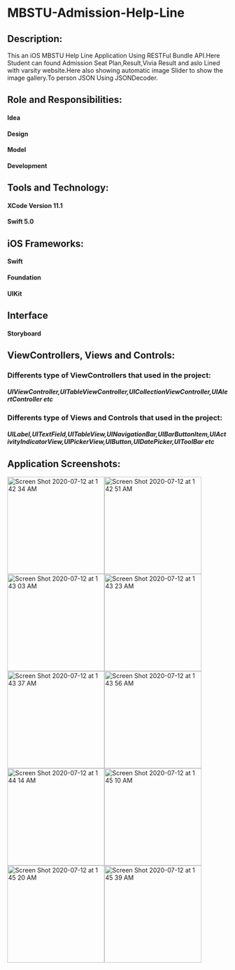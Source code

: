 # MBSTU-Admission-Help-Line


## Description:
This an iOS MBSTU Help Line Application Using RESTFul Bundle API.Here Student can found Admission Seat Plan,Result,Vivia Result and aslo Lined with 
varsity website.Here also showing automatic image Slider to show the image gallery.To person JSON Using JSONDecoder.

## Role and Responsibilities: 

#### Idea
#### Design
#### Model
#### Development


## Tools and Technology:

#### XCode Version 11.1
#### Swift 5.0


## iOS Frameworks:

#### Swift
#### Foundation
#### UIKit


## Interface

#### Storyboard


## ViewControllers, Views and Controls:

### Differents type of ViewControllers that used in the project:
##### UIViewController,UITableViewController,UICollectionViewController,UIAlertController etc

### Differents type of Views and Controls that used in the project:
##### UILabel,UITextField,UITableView,UINavigationBar,UIBarButtonItem,UIActivityIndicatorView,UIPickerView,UIButton,UIDatePicker,UIToolBar etc


## Application Screenshots:

<img width="222" alt="Screen Shot 2020-07-12 at 1 42 34 AM" src="https://user-images.githubusercontent.com/27849220/87232792-97344880-c3e3-11ea-9233-6215621e0224.png"><img width="222" alt="Screen Shot 2020-07-12 at 1 42 51 AM" src="https://user-images.githubusercontent.com/27849220/87232797-9bf8fc80-c3e3-11ea-8db7-6e1128637698.png">
<img width="222" alt="Screen Shot 2020-07-12 at 1 43 03 AM" src="https://user-images.githubusercontent.com/27849220/87232798-9dc2c000-c3e3-11ea-9b30-e620a8aaa94b.png"><img width="222" alt="Screen Shot 2020-07-12 at 1 43 23 AM" src="https://user-images.githubusercontent.com/27849220/87232799-9e5b5680-c3e3-11ea-8ba6-9d03a599ad82.png">
<img width="222" alt="Screen Shot 2020-07-12 at 1 43 37 AM" src="https://user-images.githubusercontent.com/27849220/87232801-9ef3ed00-c3e3-11ea-8a94-b3c97831dfd0.png"><img width="222" alt="Screen Shot 2020-07-12 at 1 43 56 AM" src="https://user-images.githubusercontent.com/27849220/87232803-9f8c8380-c3e3-11ea-89a3-e10476b0423f.png">
<img width="222" alt="Screen Shot 2020-07-12 at 1 44 14 AM" src="https://user-images.githubusercontent.com/27849220/87232804-a0bdb080-c3e3-11ea-98bb-4b9a3322c368.png"><img width="222" alt="Screen Shot 2020-07-12 at 1 45 10 AM" src="https://user-images.githubusercontent.com/27849220/87232806-a1564700-c3e3-11ea-891d-d9e2308004ff.png">
<img width="222" alt="Screen Shot 2020-07-12 at 1 45 20 AM" src="https://user-images.githubusercontent.com/27849220/87232807-a1eedd80-c3e3-11ea-9f29-cf66f023bbe7.png"><img width="222" alt="Screen Shot 2020-07-12 at 1 45 39 AM" src="https://user-images.githubusercontent.com/27849220/87232809-a2877400-c3e3-11ea-850c-40540f476bdc.png">

